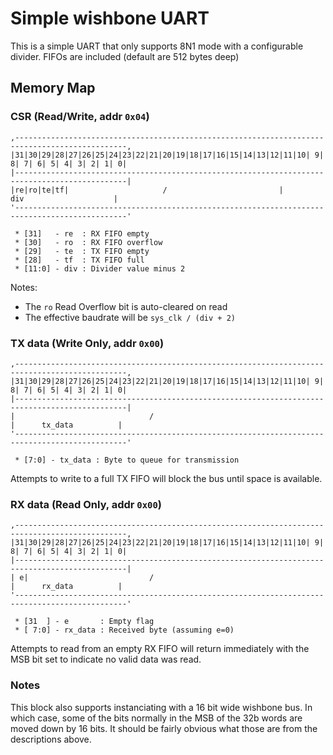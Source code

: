 Simple wishbone UART
====================

This is a simple UART that only supports 8N1 mode with a configurable divider.
FIFOs are included (default are 512 bytes deep)


Memory Map
----------

### CSR (Read/Write, addr `0x04`)

```text
,-----------------------------------------------------------------------------------------------,
|31|30|29|28|27|26|25|24|23|22|21|20|19|18|17|16|15|14|13|12|11|10| 9| 8| 7| 6| 5| 4| 3| 2| 1| 0|
|-----------------------------------------------------------------------------------------------|
|re|ro|te|tf|                     /                         |            div                    |
'-----------------------------------------------------------------------------------------------'

 * [31]   - re  : RX FIFO empty
 * [30]   - ro  : RX FIFO overflow
 * [29]   - te  : TX FIFO empty
 * [28]   - tf  : TX FIFO full
 * [11:0] - div : Divider value minus 2
```

Notes:
  * The `ro` Read Overflow bit is auto-cleared on read
  * The effective baudrate will be `sys_clk / (div + 2)`


### TX data (Write Only, addr `0x00`)

```text
,-----------------------------------------------------------------------------------------------,
|31|30|29|28|27|26|25|24|23|22|21|20|19|18|17|16|15|14|13|12|11|10| 9| 8| 7| 6| 5| 4| 3| 2| 1| 0|
|-----------------------------------------------------------------------------------------------|
|                              /                                        |      tx_data          |
'-----------------------------------------------------------------------------------------------'

 * [7:0] - tx_data : Byte to queue for transmission
```

Attempts to write to a full TX FIFO will block the bus until space is available.


### RX data (Read Only, addr `0x00`)

```text
,-----------------------------------------------------------------------------------------------,
|31|30|29|28|27|26|25|24|23|22|21|20|19|18|17|16|15|14|13|12|11|10| 9| 8| 7| 6| 5| 4| 3| 2| 1| 0|
|-----------------------------------------------------------------------------------------------|
| e|                           /                                        |      rx_data          |
'-----------------------------------------------------------------------------------------------'

 * [31  ] - e       : Empty flag
 * [ 7:0] - rx_data : Received byte (assuming e=0)
```

Attempts to read from an empty RX FIFO will return immediately with the MSB bit set to indicate
no valid data was read.


### Notes

This block also supports instanciating with a 16 bit wide wishbone bus.
In which case, some of the bits normally in the MSB of the 32b words are
moved down by 16 bits. It should be fairly obvious what those are from the
descriptions above.
